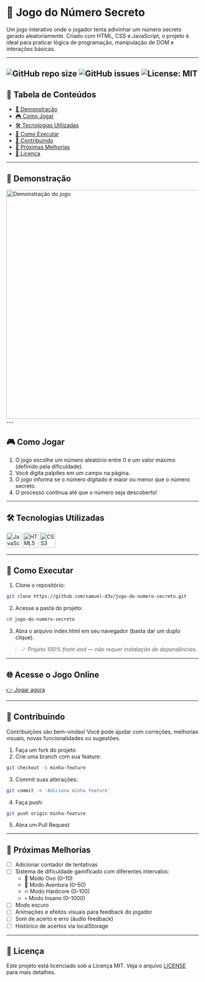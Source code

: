 # 🎯 Jogo do Número Secreto

Um jogo interativo onde o jogador tenta adivinhar um número secreto gerado aleatoriamente. Criado com HTML, CSS e JavaScript, o projeto é ideal para praticar lógica de programação, manipulação de DOM e interações básicas.

---

![GitHub repo size](https://img.shields.io/github/repo-size/samuel-d3v/jogo-do-numero-secreto)
![GitHub issues](https://img.shields.io/github/issues/samuel-d3v/jogo-do-numero-secreto)
![License: MIT](https://img.shields.io/badge/License-MIT-yellow.svg)
---

## 📑 Tabela de Conteúdos

- [📸 Demonstração](#-demonstração)
- [🎮 Como Jogar](#-como-jogar)
- [🛠️ Tecnologias Utilizadas](#️-tecnologias-utilizadas)
- [🚀 Como Executar](#-como-executar)
- [🤝 Contribuindo](#-contribuindo)
- [🔮 Próximas Melhorias](#-próximas-melhorias)
- [📝 Licença](#-licença)

---

## 📸 Demonstração

<a href="https://github.com/user-attachments/assets/527bc1da-be68-4617-9708-11f684cd5322" target="_blank">
  <img src="https://github.com/user-attachments/assets/527bc1da-be68-4617-9708-11f684cd5322" alt="Demonstração do jogo" width="600"/>
</a>
---

## 🎮 Como Jogar

1. O jogo escolhe um número aleatório entre 0 e um valor máximo (definido pela dificuldade).
2. Você digita palpites em um campo na página.
3. O jogo informa se o número digitado é maior ou menor que o número secreto.
4. O processo continua até que o número seja descoberto!

---

## 🛠️ Tecnologias Utilizadas

<img src="https://cdn.jsdelivr.net/gh/devicons/devicon@latest/icons/javascript/javascript-original.svg" width="40" title="JavaScript"/> <img src="https://cdn.jsdelivr.net/gh/devicons/devicon@latest/icons/html5/html5-original.svg" width="40" title="HTML5"/> <img src="https://cdn.jsdelivr.net/gh/devicons/devicon@latest/icons/css3/css3-original.svg" width="40" title="CSS3"/>

---

## 🚀 Como Executar

1. Clone o repositório:
```bash
git clone https://github.com/samuel-d3v/jogo-do-numero-secreto.git
```
2. Acesse a pasta do projeto:
```bash
cd jogo-do-numero-secreto
```
3. Abra o arquivo index.html em seu navegador (basta dar um duplo clique).
> ✅ *Projeto 100% front-end — não requer instalação de dependências.*

---

## 🌐 Acesse o Jogo Online
<a href="https://secret-number-game-gcg2tov61-samuel-d3vs-projects.vercel.app/" target="_blank">👉 Jogar agora</a>

---

## 🤝 Contribuindo
Contribuições são bem-vindas!
Você pode ajudar com correções, melhorias visuais, novas funcionalidades ou sugestões.

1. Faça um fork do projeto
2. Crie uma branch com sua feature:
```bash
git checkout -b minha-feature
```
3. Commit suas alterações: 
```bash
git commit -m 'Adiciona minha feature'
```
4. Faça push: 
```bash
git push origin minha-feature
```
5. Abra um Pull Request

---

## 🔮 Próximas Melhorias
- [ ] Adicionar contador de tentativas
- [ ] Sistema de dificuldade gamificado com diferentes intervalos:
  - 🐣 Modo Ovo (0–10)
  - 🧭 Modo Aventura (0–50)
  - 🔥 Modo Hardcore (0–100)
  - 💀 Modo Insano (0–1000)
- [ ] Modo escuro
- [ ] Animações e efeitos visuais para feedback do jogador
- [ ] Som de acerto e erro (áudio feedback)
- [ ] Histórico de acertos via localStorage

---

## 📝 Licença
Este projeto está licenciado sob a Licença MIT.
Veja o arquivo [LICENSE](LICENSE) para mais detalhes.
